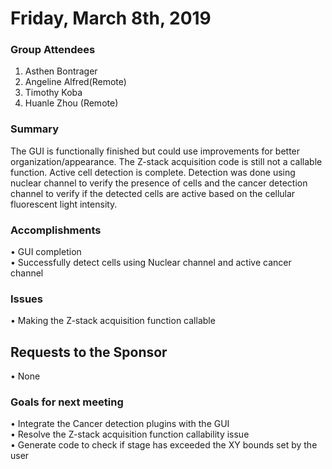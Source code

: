 
# Friday, March 8th, 2019

### Group Attendees
1. Asthen Bontrager
2. Angeline Alfred(Remote)
2. Timothy Koba
3. Huanle Zhou (Remote)

### Summary 

The GUI is functionally finished but could use improvements for better organization/appearance. The Z-stack acquisition code is still not a callable function. Active cell detection is complete. Detection was done using nuclear channel to verify the presence of cells and the cancer detection channel to verify if the detected cells are active based on the cellular fluorescent light intensity.

### Accomplishments
• GUI completion \
• Successfully detect cells using Nuclear channel and active cancer channel

### Issues
• Making the Z-stack acquisition function callable

## Requests to the Sponsor
• None

### Goals for next meeting
• Integrate the Cancer detection plugins with the GUI \
• Resolve the Z-stack acquisition function callability issue \
• Generate code to check if stage has exceeded the XY bounds set by the user

